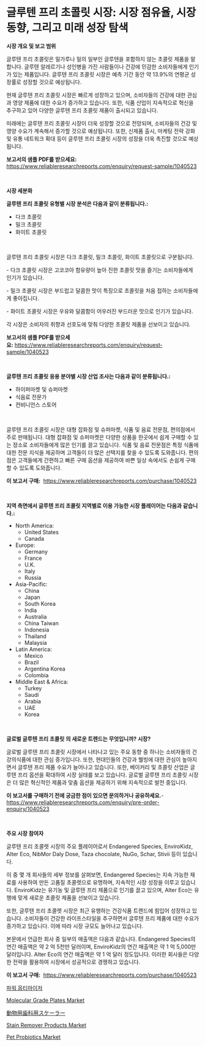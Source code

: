 <p><h1>글루텐 프리 초콜릿 시장: 시장 점유율, 시장 동향, 그리고 미래 성장 탐색</h1></p><p><strong>시장 개요 및 보고 범위</strong></p>
<p><p>글루텐 프리 초콜릿은 밀가루나 밀의 일부인 글루텐을 포함하지 않는 초콜릿 제품을 말합니다. 글루텐 알레르기나 성인병을 가진 사람들이나 건강에 민감한 소비자들에게 인기가 있는 제품입니다. 글루텐 프리 초콜릿 시장은 예측 기간 동안 약 13.9%의 연평균 성장률로 성장할 것으로 예상됩니다.</p><p>현재 글루텐 프리 초콜릿 시장은 빠르게 성장하고 있으며, 소비자들의 건강에 대한 관심과 영양 제품에 대한 수요가 증가하고 있습니다. 또한, 식품 산업이 지속적으로 혁신을 추구하고 있어 다양한 글루텐 프리 초콜릿 제품이 출시되고 있습니다.</p><p>미래에는 글루텐 프리 초콜릿 시장이 더욱 성장할 것으로 전망되며, 소비자들의 건강 및 영양 수요가 계속해서 증가할 것으로 예상됩니다. 또한, 신제품 출시, 마케팅 전략 강화 및 유통 네트워크 확대 등이 글루텐 프리 초콜릿 시장의 성장을 더욱 촉진할 것으로 예상됩니다.</p></p>
<p><strong>보고서의 샘플 PDF를 받으세요:</strong> <a href="https://www.reliableresearchreports.com/enquiry/request-sample/1040523">https://www.reliableresearchreports.com/enquiry/request-sample/1040523</a></p>
<p>&nbsp;</p>
<p><strong>시장 세분화</strong></p>
<p><strong>글루텐 프리 초콜릿 유형별 시장 분석은 다음과 같이 분류됩니다.:</strong></p>
<p><ul><li>다크 초콜릿</li><li>밀크 초콜릿</li><li>화이트 초콜릿</li></ul></p>
<p>&nbsp;</p>
<p><p>글루텐 프리 초콜릿 시장은 다크 초콜릿, 밀크 초콜릿, 화이트 초콜릿으로 구분됩니다. </p><p>- 다크 초콜릿 시장은 고코코아 함유량이 높아 진한 초콜릿 맛을 즐기는 소비자들에게 인기가 있습니다.</p><p>- 밀크 초콜릿 시장은 부드럽고 달콤한 맛이 특징으로 초콜릿을 처음 접하는 소비자들에게 좋아집니다.</p><p>- 화이트 초콜릿 시장은 우유와 달콤함이 어우러진 부드러운 맛으로 인기가 있습니다. </p><p>각 시장은 소비자의 취향과 선호도에 맞춰 다양한 초콜릿 제품을 선보이고 있습니다.</p></p>
<p><strong>보고서의 샘플 PDF를 받으세요:</strong>&nbsp;<a href="https://www.reliableresearchreports.com/enquiry/request-sample/1040523">https://www.reliableresearchreports.com/enquiry/request-sample/1040523</a></p>
<p>&nbsp;</p>
<p><strong> 글루텐 프리 초콜릿 응용 분야별 시장 산업 조사는 다음과 같이 분류됩니다.:</strong></p>
<p><ul><li>하이퍼마켓 및 슈퍼마켓</li><li>식음료 전문가</li><li>컨비니언스 스토어</li></ul></p>
<p>&nbsp;</p>
<p><p>글루텐 프리 초콜릿 시장은 대형 잡화점 및 슈퍼마켓, 식품 및 음료 전문점, 편의점에서 주로 판매됩니다. 대형 잡화점 및 슈퍼마켓은 다양한 상품을 한곳에서 쉽게 구매할 수 있는 장소로 소비자들에게 많은 인기를 끌고 있습니다. 식품 및 음료 전문점은 특정 식품에 대한 전문 지식을 제공하며 고객들이 더 많은 선택지를 찾을 수 있도록 도와줍니다. 편의점은 고객들에게 간편하고 빠른 구매 옵션을 제공하여 바쁜 일상 속에서도 손쉽게 구매할 수 있도록 도와줍니다.</p></p>
<p><strong>이 보고서 구매:</strong>&nbsp; <a href="https://www.reliableresearchreports.com/purchase/1040523">https://www.reliableresearchreports.com/purchase/1040523</a></p>
<p>&nbsp;</p>
<p><strong>지역 측면에서 글루텐 프리 초콜릿 지역별로 이용 가능한 시장 플레이어는 다음과 같습니다.:</strong></p>
<p><ul>
    <li>
        North America:
        <ul>
            <li>United States</li>
            <li>Canada</li>
        </ul>
    </li>
    <li>
        Europe:
        <ul>
            <li>Germany</li>
            <li>France</li>
            <li>U.K.</li>
            <li>Italy</li>
            <li>Russia</li>
        </ul>
    </li>
    <li>
        Asia-Pacific:
        <ul>
            <li>China</li>
            <li>Japan</li>
            <li>South Korea</li>
            <li>India</li>
            <li>Australia</li>
            <li>China Taiwan</li>
            <li>Indonesia</li>
            <li>Thailand</li>
            <li>Malaysia</li>
        </ul>
    </li>
    <li>
        Latin America:
        <ul>
            <li>Mexico</li>
            <li>Brazil</li>
            <li>Argentina Korea</li>
            <li>Colombia</li>
        </ul>
    </li>
    <li>
        Middle East & Africa:
        <ul>
            <li>Turkey</li>
            <li>Saudi</li>
            <li>Arabia</li>
            <li>UAE</li>
            <li>Korea</li>
        </ul>
    </li>
    </ul></p>
<p>&nbsp;</p>
<p><strong>글로벌 글루텐 프리 초콜릿 의 새로운 트렌드는 무엇입니까? 시장?</strong></p>
<p><p>글로벌 글루텐 프리 초콜릿 시장에서 나타나고 있는 주요 동향 중 하나는 소비자들의 건강의식품에 대한 관심 증가입니다. 또한, 현대인들의 건강과 웰빙에 대한 관심이 높아지면서 글루텐 프리 제품 수요가 늘어나고 있습니다. 또한, 베이커리 및 초콜릿 산업은 글루텐 프리 옵션을 확대하여 시장 실태를 보고 있습니다. 글로벌 글루텐 프리 초콜릿 시장은 더 많은 혁신적인 제품과 맞춤 옵션을 제공하기 위해 지속적으로 발전 중입니다.</p></p>
<p><strong>이 보고서를 구매하기 전에 궁금한 점이 있으면 문의하거나 공유하세요.</strong>- <a href="https://www.reliableresearchreports.com/enquiry/pre-order-enquiry/1040523">https://www.reliableresearchreports.com/enquiry/pre-order-enquiry/1040523</a></p>
<p>&nbsp;</p>
<p><strong>주요 시장 참여자</strong></p>
<p><p>글루텐 프리 초콜렛 시장의 주요 플레이어로서 Endangered Species, EnviroKidz, Alter Eco, NibMor Daly Dose, Taza chocolate, NuGo, Schar, Stivii 등이 있습니다. </p><p>이 중 몇 개 회사들의 세부 정보를 살펴보면, Endangered Species는 지속 가능한 재료를 사용하여 만든 고품질 초콜렛으로 유명하며, 지속적인 시장 성장을 이루고 있습니다. EnviroKidz는 유기농 및 글루텐 프리 제품으로 인기를 끌고 있으며, Alter Eco는 유행에 맞게 새로운 초콜릿 제품을 선보이고 있습니다. </p><p>또한, 글루텐 프리 초콜렛 시장은 최근 유행하는 건강식품 트랜드에 힘입어 성장하고 있습니다. 소비자들이 건강한 라이프스타일을 추구하면서 글루텐 프리 제품에 대한 수요가 증가하고 있습니다. 이에 따라 시장 규모도 늘어나고 있습니다. </p><p>본문에서 언급한 회사 중 일부의 매출액은 다음과 같습니다. Endangered Species의 연간 매출액은 약 2 억 5천만 달러이며, EnviroKidz의 연간 매출액은 약 1 억 5,000만 달러입니다. Alter Eco의 연간 매출액은 약 1 억 달러 정도입니다. 이러한 회사들은 다양한 전략을 활용하여 시장에서 성공적으로 경쟁하고 있습니다.</p></p>
<p><strong>이 보고서 구매:</strong>&nbsp;&nbsp;<a href="https://www.reliableresearchreports.com/purchase/1040523">https://www.reliableresearchreports.com/purchase/1040523</a></p>
<p><p><a href="https://github.com/hxzi07639916/Market-Research-Report-List-1/blob/main/90405874226.md">파워 옵티마이저</a></p><p><a href="https://issuu.com/reportprime-2/docs/molecular-grade-plates-market-size-2030.pptx">Molecular Grade Plates Market</a></p><p><a href="https://github.com/ihabdkwlxs948/Market-Research-Report-List-1/blob/main/78373894713.md">動物用歯科用スケーラー</a></p><p><a href="https://github.com/Paul14Anderson63/Market-Research-Report-List-3/blob/main/stain-remover-products-market.md">Stain Remover Products Market</a></p><p><a href="https://github.com/mabutironaldo/Market-Research-Report-List-3/blob/main/pet-probiotics-market.md">Pet Probiotics Market</a></p></p>
